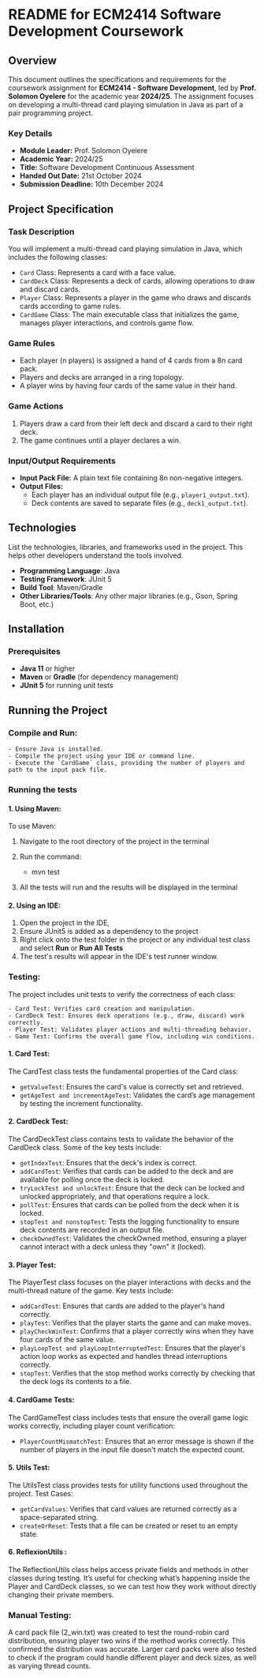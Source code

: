 # README for ECM2414 Software Development Coursework

## Overview

This document outlines the specifications and requirements for the coursework assignment for **ECM2414 - Software Development**, led by **Prof. Solomon Oyelere** for the academic year **2024/25**. The assignment focuses on developing a multi-thread card playing simulation in Java as part of a pair programming project.

### Key Details

- **Module Leader:** Prof. Solomon Oyelere
- **Academic Year:** 2024/25
- **Title:** Software Development Continuous Assessment
- **Handed Out Date:** 21st October 2024
- **Submission Deadline:** 10th December 2024


## Project Specification

### Task Description

You will implement a multi-thread card playing simulation in Java, which includes the following classes:

- `Card` Class: Represents a card with a face value.
- `CardDeck` Class: Represents a deck of cards, allowing operations to draw and discard cards.
- `Player` Class: Represents a player in the game who draws and discards cards according to game rules.
- `CardGame` Class: The main executable class that initializes the game, manages player interactions, and controls game flow.

### Game Rules

- Each player (n players) is assigned a hand of 4 cards from a 8n card pack.
- Players and decks are arranged in a ring topology.
- A player wins by having four cards of the same value in their hand.

### Game Actions

1. Players draw a card from their left deck and discard a card to their right deck.
2. The game continues until a player declares a win.

### Input/Output Requirements

- **Input Pack File:** A plain text file containing 8n non-negative integers.
- **Output Files:**
    - Each player has an individual output file (e.g., `player1_output.txt`).
    - Deck contents are saved to separate files (e.g., `deck1_output.txt`).

## Technologies

List the technologies, libraries, and frameworks used in the project. This helps other developers understand the tools involved.

- **Programming Language**: Java
- **Testing Framework**: JUnit 5
- **Build Tool**: Maven/Gradle
- **Other Libraries/Tools**: Any other major libraries (e.g., Gson, Spring Boot, etc.)


## Installation

### Prerequisites

- **Java 11** or higher
- **Maven** or **Gradle** (for dependency management)
- **JUnit 5** for running unit tests

## Running the Project

### Compile and Run:
    - Ensure Java is installed.
    - Compile the project using your IDE or command line.
    - Execute the `CardGame` class, providing the number of players and path to the input pack file.

### Running the tests

#### 1. Using Maven:
To use Maven:
1. Navigate to the root directory of the project in the terminal
2. Run the command:


    - mvn test

3. All the tests will run and the results will be displayed in the terminal

#### 2. Using an IDE:
1. Open the project in the IDE,
2. Ensure JUnit5 is added as a dependency to the project
3. Right click onto the test folder in the project or any individual test class and select **Run** or **Run All Tests**
4. The test's results will appear in the IDE's test runner window.

### Testing:
The project includes unit tests to verify the correctness of each class:

    - Card Test: Verifies card creation and manipulation.
    - CardDeck Test: Ensures deck operations (e.g., draw, discard) work correctly.
    - Player Test: Validates player actions and multi-threading behavior.
    - Game Test: Confirms the overall game flow, including win conditions.
#### 1. Card Test:
The CardTest class tests the fundamental properties of the Card class:
- `getValueTest`: Ensures the card's value is correctly set and retrieved.
- `getAgeTest and incrementAgeTest`: Validates the card’s age management by testing the increment functionality.
#### 2. CardDeck Test:
The CardDeckTest class contains tests to validate the behavior of the CardDeck class. Some of the key tests include:

- `getIndexTest`: Ensures that the deck's index is correct.
- `addCardTest`: Verifies that cards can be added to the deck and are available for polling once the deck is locked.
- `tryLockTest and unlockTest`: Ensure that the deck can be locked and unlocked appropriately, and that operations require a lock.
- `pollTest`: Ensures that cards can be polled from the deck when it is locked.
- `stopTest and nonstopTest`: Tests the logging functionality to ensure deck contents are recorded in an output file.
- `checkOwnedTest`: Validates the checkOwned method, ensuring a player cannot interact with a deck unless they "own" it (locked).
#### 3. Player Test:
The PlayerTest class focuses on the player interactions with decks and the multi-thread nature of the game. Key tests include:

- `addCardTest`: Ensures that cards are added to the player's hand correctly.
- `playTest`: Verifies that the player starts the game and can make moves.
- `playCheckWinTest`: Confirms that a player correctly wins when they have four cards of the same value.
- `playLoopTest and playLoopInterruptedTest`: Ensures that the player's action loop works as expected and handles thread interruptions correctly.
- `stopTest`: Verifies that the stop method works correctly by checking that the deck logs its contents to a file.
#### 4. CardGame Tests:
The CardGameTest class includes tests that ensure the overall game logic works correctly, including player count verification:

- `PlayerCountMismatchTest`: Ensures that an error message is shown if the number of players in the input file doesn't match the expected count.
#### 5. Utils Test:
The UtilsTest class provides tests for utility functions used throughout the project.
Test Cases:
- `getCardValues`: Verifies that card values are returned correctly as a space-separated string.
- `createOrReset`: Tests that a file can be created or reset to an empty state.

#### 6. ReflexionUtils :
The ReflectionUtils class helps access private fields and methods in other classes during testing. It’s useful for checking what’s happening inside the Player and CardDeck classes, so we can test how they work without directly changing their private members.
### Manual Testing:
A card pack file (2_win.txt) was created to test the round-robin card distribution, 
ensuring player two wins if the method works correctly. 
This confirmed the distribution was accurate. 
Larger card packs were also tested to check if the program could handle different player and deck sizes, 
as well as varying thread counts.




